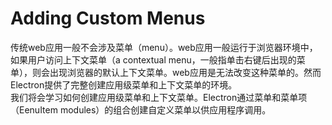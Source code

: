 # Adding Custom Menus
传统web应用一般不会涉及菜单（menu）。web应用一般运行于浏览器环境中，如果用户访问上下文菜单（a contextual menu，一般指单击右键后出现的菜单），则会出现浏览器的默认上下文菜单。web应用是无法改变这种菜单的。然而Electron提供了完整创建应用级菜单和上下文菜单的环境。  
我们将会学习如何创建应用级菜单和上下文菜单。Electron通过菜单和菜单项（EenuItem modules）的组合创建自定义菜单以供应用程序调用。